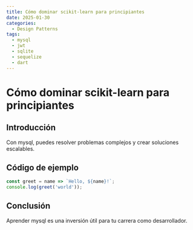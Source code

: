 ```yaml
---
title: Cómo dominar scikit-learn para principiantes
date: 2025-01-30
categories:
  - Design Patterns
tags:
  - mysql
  - jwt
  - sqlite
  - sequelize
  - dart
---
```


# Cómo dominar scikit-learn para principiantes

## Introducción

Con mysql, puedes resolver problemas complejos y crear soluciones escalables.

## Código de ejemplo

```javascript
const greet = name => `Hello, ${name}!`;
console.log(greet('world'));
```

## Conclusión

Aprender mysql es una inversión útil para tu carrera como desarrollador.